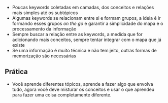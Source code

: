- Poucas keywords coletadas em camadas, dos conceitos e relações mais simples até os subtópicos
- Algumas keywords se relacionam entre si e formam grupos, a ideia é ir formando esses grupos *on the go* e garantir a simplicidade do mapa e o processamento da informação
- Sempre buscar a relação entre as keywords, a medida que for adicionando mais conceitos, sempre tentar integrar com o mapa que já existe
- Se uma informação é muito técnica e não tem jeito, outras formas de memorização são necessárias
## Prática
- Você aprende diferentes tópicos, aprende a fazer algo que envolva tudo, agora você deve misturar os conceitos e usar o que aprendeu para fazer uma coisa completamente diferente.

